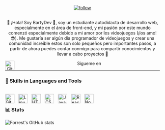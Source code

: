 
<div align="center">
   <a targert="_blank" href="https://www.linkedin.com/feed/">
         <img alt="follow" title="Follow me on LinkedIn" src="https://user-images.githubusercontent.com/98855728/208344899-309353e1-b835-4430-8cd8-9d8508db3b6a.png"/></a></div>
</br >    
<p align="center">👋 ¡Hola! Soy BartyDev 🧑, soy un estudiante autodidacta de desarrollo web, especialmente en el área de front-end, y mi pasión por este mundo comenzó especialmente debido a mi amor por los videojuegos (¡los amo!😎). Me gustaría ser algún día programador de videojuegos y crear una comunidad increíble estos son solo pequeños pero importantes pasos, a partir de ahora puedes contar conmigo para compartir conocimientos y llevar a cabo proyectos 🫶</p>

<p align="center">
   Sigueme en <img align="left" alt="Git" width="30px" title="Git" style="padding-right:10px;" src="https://cdn.jsdelivr.net/gh/devicons/devicon/icons/Linkedin/Linkedin-original.svg" /> 
</p>


---

### 🧰 Skills in Languages and Tools

</br>

<div>
<img align="left" alt="Git" width="30px" title="Git" style="padding-right:10px;" src="https://cdn.jsdelivr.net/gh/devicons/devicon/icons/git/git-original.svg" />
<img align="left" alt="Linux" width="30px" title="Linux" style="padding-right:10px;" src="https://cdn.jsdelivr.net/gh/devicons/devicon/icons/linux/linux-original.svg" />
<img align="left" alt="HTML" width="30px" title="Html5" style="padding-right:10px;" src="https://cdn.jsdelivr.net/gh/devicons/devicon/icons/html5/html5-plain.svg" />
<img align="left" alt="CSS" width="30px" title="Css3" style="padding-right:10px;" src="https://cdn.jsdelivr.net/gh/devicons/devicon/icons/css3/css3-plain.svg" />
<img align="left" alt="JavaScript" width="30px" title="JavaScript" style="padding-right:10px;" src="https://cdn.jsdelivr.net/gh/devicons/devicon/icons/javascript/javascript-plain.svg" />
<img align="left" alt="React" width="30px" title="ReactJs" style="padding-right:10px;" src="https://cdn.jsdelivr.net/gh/devicons/devicon/icons/react/react-original.svg" />
<img align="left" alt="NodeJS" width="30px" title="NodeJs" style="padding-right:10px;" src="https://cdn.jsdelivr.net/gh/devicons/devicon/icons/nodejs/nodejs-original.svg" />
</div>
</br>

### 📊 Stats

![Forrest's GitHub stats](https://github-readme-stats.vercel.app/api?username=BartyDev&show_icons=true&theme=radical)

